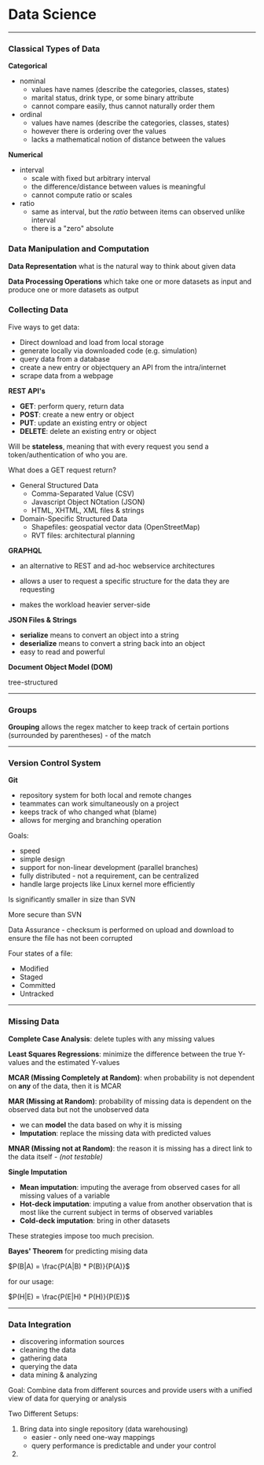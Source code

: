 # Data Science

---

### Classical Types of Data

**Categorical**

- nominal
  * values have names (describe the categories, classes, states)
  * marital status, drink type, or some binary attribute
  * cannot compare easily, thus cannot naturally order them
- ordinal
  * values have names (describe the categories, classes, states)
  * however there is ordering over the values
  * lacks a mathematical notion of distance between the values

**Numerical**

- interval
  * scale with fixed but arbitrary interval
  * the difference/distance between values is meaningful
  * cannot compute ratio or scales
- ratio
  * same as interval, but the *ratio* between items can observed unlike interval
  * there is a "zero" absolute

### Data Manipulation and Computation

**Data Representation** what is the natural way to think about given data

**Data Processing Operations** which take one or more datasets as input and produce one or more datasets as output

### Collecting Data

Five ways to get data:

- Direct download and load from local storage
- generate locally via downloaded code (e.g. simulation)
- query data from a database
- create a new entry or objectquery an API from the intra/internet
- scrape data from a webpage

**REST API's**

- **GET**: perform query, return data
- **POST**: create a new entry or object
- **PUT**: update an existing entry or object
- **DELETE**: delete an existing entry or object

Will be **stateless**, meaning that with every request you send a token/authentication of who you are.

What does a GET request return?

- General Structured Data
  - Comma-Separated Value (CSV)
  - Javascript Object NOtation (JSON)
  - HTML, XHTML, XML files & strings
- Domain-Specific Structured Data
  - Shapefiles: geospatial vector data (OpenStreetMap)
  - RVT files: architectural planning

**GRAPHQL**

- an alternative to REST and ad-hoc webservice architectures

- allows a user to request a specific structure for the data they are requesting
- makes the workload heavier server-side

**JSON Files & Strings**

- **serialize** means to convert an object into a string
- **deserialize** means to convert a string back into an object
- easy to read and powerful

**Document Object Model (DOM)**

tree-structured

---

### Groups

**Grouping** allows the regex matcher to keep track of certain portions (surrounded by parentheses) - of the match

---

### Version Control System

**Git**

- repository system for both local and remote changes
- teammates can work simultaneously on a project
- keeps track of who changed what (blame)
- allows for merging and branching operation

Goals:

- speed
- simple design
- support for non-linear development (parallel branches)
- fully distributed - not a requirement, can be centralized
- handle large projects like Linux kernel more efficiently

Is significantly smaller in size than SVN

More secure than SVN

Data Assurance - checksum is performed on upload and download to ensure the file has not been corrupted

Four states of a file:

- Modified
- Staged
- Committed
- Untracked

---

### Missing Data

**Complete Case Analysis**: delete tuples with any missing values

**Least Squares Regressions**: minimize the difference between the true Y-values and the estimated Y-values

**MCAR (Missing Completely at Random)**: when probability is not dependent on **any** of the data, then it is MCAR

**MAR (Missing at Random)**: probability of missing data is dependent on the observed data but not the unobserved data

- we can **model** the data based on why it is missing
- **Imputation**: replace the missing data with predicted values

**MNAR (Missing not at Random)**: the reason it is missing has a direct link to the data itself  - *(not testable)*



**Single Imputation**

- **Mean imputation**: imputing the average from observed cases for all missing values of a variable
- **Hot-deck imputation**: imputing a value from another observation that is most like the current subject in terms of observed variables
- **Cold-deck imputation**: bring in other datasets

These strategies impose too much precision.

**Bayes' Theorem** for predicting mising data

$P(B|A) = \frac{P(A|B) * P(B)}{P(A)}$

for our usage:

$P(H|E) = \frac{P(E|H) * P(H)}{P(E)}$

---

### Data Integration

- discovering information sources
- cleaning the data
- gathering data
- querying the data
- data mining & analyzing

Goal: Combine data from different sources and provide users with a unified view of data for querying or analysis

Two Different Setups:

1. Bring data into single repository (data warehousing)
   - easier - only need one-way mappings
   - query performance is predictable and under your control
2. 